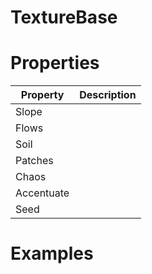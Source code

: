 # TextureBase


# Properties


| Property | Description| 
| -------- | -----------|
| Slope |  |
| Flows |  |
| Soil |  |
| Patches |  |
| Chaos |  |
| Accentuate |  |
| Seed |  |




# Examples

